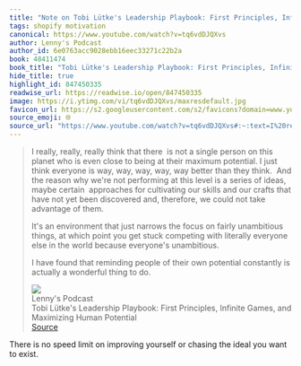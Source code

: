 ```yaml
---
title: "Note on Tobi Lütke's Leadership Playbook: First Principles, Infinite Games, and Maximizing Human Potential via Lenny's Podcast"
tags: shopify motivation
canonical: https://www.youtube.com/watch?v=tq6vdDJQXvs
author: Lenny's Podcast
author_id: 6e0763acc9028ebb16eec33271c22b2a
book: 48411474
book_title: "Tobi Lütke's Leadership Playbook: First Principles, Infinite Games, and Maximizing Human Potential"
hide_title: true
highlight_id: 847450335
readwise_url: https://readwise.io/open/847450335
image: https://i.ytimg.com/vi/tq6vdDJQXvs/maxresdefault.jpg
favicon_url: https://s2.googleusercontent.com/s2/favicons?domain=www.youtube.com
source_emoji: 🌐
source_url: "https://www.youtube.com/watch?v=tq6vdDJQXvs#:~:text=I%20really%2C%20really%2C,wonderful%C2%A0thing%20to%20do."
---
```


> I really, really, really think that there  is not a single person on this planet who is even close to being at their maximum potential. I just think everyone is way, way, way, way, way better than they think.  And the reason why we're not performing at this level is a series of ideas, maybe certain  approaches for cultivating our skills and our crafts that have not yet been discovered and, therefore, we could not take advantage of them. 
> 
> It's an environment that just narrows the focus on fairly unambitious things, at which point you get stuck competing with literally everyone else in the world because everyone's unambitious. 
> 
> I have found that reminding people of their own potential constantly is actually a wonderful thing to do.
> <div class="quoteback-footer"><div class="quoteback-avatar"><img class="mini-favicon" src="https://s2.googleusercontent.com/s2/favicons?domain=www.youtube.com"></div><div class="quoteback-metadata"><div class="metadata-inner"><span style="display:none">FROM:</span><div aria-label="Lenny's Podcast" class="quoteback-author"> Lenny's Podcast</div><div aria-label="Tobi Lütke's Leadership Playbook: First Principles, Infinite Games, and Maximizing Human Potential" class="quoteback-title"> Tobi Lütke's Leadership Playbook: First Principles, Infinite Games, and Maximizing Human Potential</div></div></div><div class="quoteback-backlink"><a target="_blank" aria-label="go to the full text of this quotation" rel="noopener" href="https://www.youtube.com/watch?v=tq6vdDJQXvs#:~:text=I%20really%2C%20really%2C,wonderful%C2%A0thing%20to%20do." class="quoteback-arrow"> Source</a></div></div>

There is no speed limit on improving yourself or chasing the ideal you want to exist.